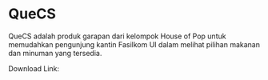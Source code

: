 # QueCS

QueCS adalah produk garapan dari kelompok House of Pop untuk memudahkan pengunjung kantin Fasilkom UI dalam melihat pilihan makanan dan minuman yang tersedia.

Download Link: 
